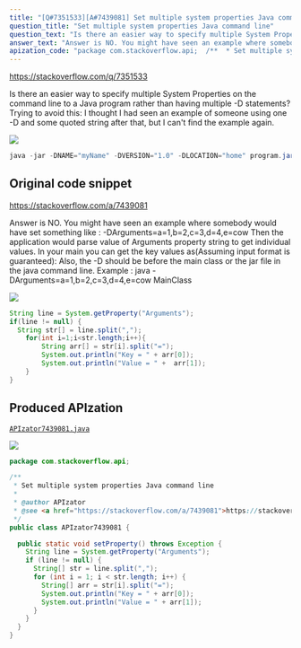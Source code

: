 ```yaml
---
title: "[Q#7351533][A#7439081] Set multiple system properties Java command line"
question_title: "Set multiple system properties Java command line"
question_text: "Is there an easier way to specify multiple System Properties on the command line to a Java program rather than having multiple -D statements? Trying to avoid this: I thought I had seen an example of someone using one -D and some quoted string after that, but I can't find the example again."
answer_text: "Answer is NO. You might have seen an example where somebody would have set something like : -DArguments=a=1,b=2,c=3,d=4,e=cow Then the application would parse value of Arguments property string to get individual values. In your main you can get the key values as(Assuming input format is guaranteed): Also, the -D should be before the main class or the jar file in the java command line. Example : java  -DArguments=a=1,b=2,c=3,d=4,e=cow MainClass"
apization_code: "package com.stackoverflow.api;  /**  * Set multiple system properties Java command line  *  * @author APIzator  * @see <a href=\"https://stackoverflow.com/a/7439081\">https://stackoverflow.com/a/7439081</a>  */ public class APIzator7439081 {    public static void setProperty() throws Exception {     String line = System.getProperty(\"Arguments\");     if (line != null) {       String[] str = line.split(\",\");       for (int i = 1; i < str.length; i++) {         String[] arr = str[i].split(\"=\");         System.out.println(\"Key = \" + arr[0]);         System.out.println(\"Value = \" + arr[1]);       }     }   } }"
---
```


https://stackoverflow.com/q/7351533

Is there an easier way to specify multiple System Properties on the command line to a Java program rather than having multiple -D statements?
Trying to avoid this:
I thought I had seen an example of someone using one -D and some quoted string after that, but I can&#x27;t find the example again.


<div class="code-logo"><img src="/stackoverflow.png" /></div>

```java
java -jar -DNAME="myName" -DVERSION="1.0" -DLOCATION="home" program.jar
```


## Original code snippet

https://stackoverflow.com/a/7439081

Answer is NO. You might have seen an example where somebody would have set something like :
-DArguments=a=1,b=2,c=3,d=4,e=cow
Then the application would parse value of Arguments property string to get individual values.
In your main you can get the key values as(Assuming input format is guaranteed):
Also, the -D should be before the main class or the jar file in the java command line. Example : java  -DArguments=a=1,b=2,c=3,d=4,e=cow MainClass

<div class="code-logo"><img src="/stackoverflow.png" /></div>

```java
String line = System.getProperty("Arguments");
if(line != null) {
  String str[] = line.split(",");
    for(int i=1;i<str.length;i++){
        String arr[] = str[i].split("=");
        System.out.println("Key = " + arr[0]);
        System.out.println("Value = " +  arr[1]);
    }
}
```

## Produced APIzation

[`APIzator7439081.java`](https://github.com/pasqualesalza/apization-temp-data/raw/master/search/APIzator7439081.java)

<div class="code-logo"><img src="/apizator.png" /></div>

```java
package com.stackoverflow.api;

/**
 * Set multiple system properties Java command line
 *
 * @author APIzator
 * @see <a href="https://stackoverflow.com/a/7439081">https://stackoverflow.com/a/7439081</a>
 */
public class APIzator7439081 {

  public static void setProperty() throws Exception {
    String line = System.getProperty("Arguments");
    if (line != null) {
      String[] str = line.split(",");
      for (int i = 1; i < str.length; i++) {
        String[] arr = str[i].split("=");
        System.out.println("Key = " + arr[0]);
        System.out.println("Value = " + arr[1]);
      }
    }
  }
}

```